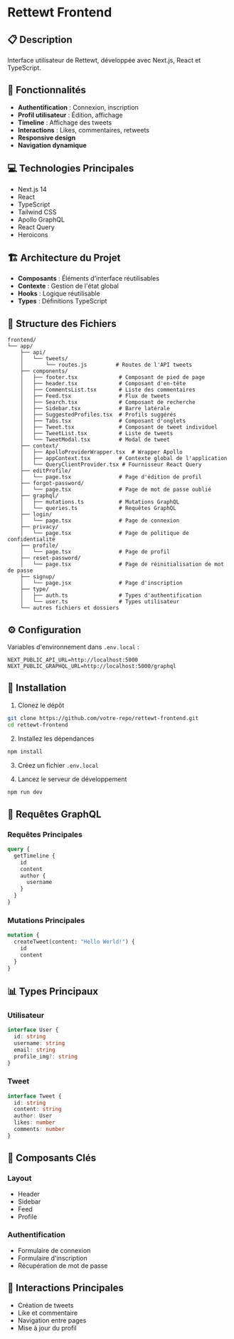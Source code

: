# Rettewt Frontend

## 📋 Description
Interface utilisateur de Rettewt, développée avec Next.js, React et TypeScript.

## 🚀 Fonctionnalités

- **Authentification** : Connexion, inscription
- **Profil utilisateur** : Édition, affichage
- **Timeline** : Affichage des tweets
- **Interactions** : Likes, commentaires, retweets
- **Responsive design**
- **Navigation dynamique**

## 💻 Technologies Principales

- Next.js 14
- React
- TypeScript
- Tailwind CSS
- Apollo GraphQL
- React Query
- Heroicons

## 🏗 Architecture du Projet

- **Composants** : Éléments d'interface réutilisables
- **Contexte** : Gestion de l'état global
- **Hooks** : Logique réutilisable
- **Types** : Définitions TypeScript

## 📁 Structure des Fichiers

```
frontend/
└── app/
    ├── api/
    │   └── tweets/
    │       └── routes.js         # Routes de l'API tweets
    ├── components/
    │   ├── footer.tsx             # Composant de pied de page
    │   ├── header.tsx             # Composant d'en-tête
    │   ├── CommentsList.tsx       # Liste des commentaires
    │   ├── Feed.tsx               # Flux de tweets
    │   ├── Search.tsx             # Composant de recherche
    │   ├── Sidebar.tsx            # Barre latérale
    │   ├── SuggestedProfiles.tsx  # Profils suggérés
    │   ├── Tabs.tsx               # Composant d'onglets
    │   ├── Tweet.tsx              # Composant de tweet individuel
    │   ├── TweetList.tsx          # Liste de tweets
    │   └── TweetModal.tsx         # Modal de tweet
    ├── context/
    │   ├── ApolloProviderWrapper.tsx  # Wrapper Apollo
    │   ├── appContext.tsx         # Contexte global de l'application
    │   └── QueryClientProvider.tsx # Fournisseur React Query
    ├── editProfile/
    │   └── page.tsx               # Page d'édition de profil
    ├── forgot-password/
    │   └── page.tsx               # Page de mot de passe oublié
    ├── graphql/
    │   ├── mutations.ts           # Mutations GraphQL
    │   └── queries.ts             # Requêtes GraphQL
    ├── login/
    │   └── page.tsx               # Page de connexion
    ├── privacy/
    │   └── page.tsx               # Page de politique de confidentialité
    ├── profile/
    │   └── page.tsx               # Page de profil
    ├── reset-password/
    │   └── page.tsx               # Page de réinitialisation de mot de passe
    ├── signup/
    │   └── page.jsx               # Page d'inscription
    ├── type/
    │   ├── auth.ts                # Types d'authentification
    │   └── user.ts                # Types utilisateur
    └── autres fichiers et dossiers
```

## ⚙️ Configuration

Variables d'environnement dans `.env.local` :

```
NEXT_PUBLIC_API_URL=http://localhost:5000
NEXT_PUBLIC_GRAPHQL_URL=http://localhost:5000/graphql
```

## 🔧 Installation

1. Clonez le dépôt
```bash
git clone https://github.com/votre-repo/rettewt-frontend.git
cd rettewt-frontend
```

2. Installez les dépendances
```bash
npm install
```

3. Créez un fichier `.env.local`

4. Lancez le serveur de développement
```bash
npm run dev
```

## 🔌 Requêtes GraphQL

### Requêtes Principales
```graphql
query {
  getTimeline {
    id
    content
    author {
      username
    }
  }
}
```

### Mutations Principales
```graphql
mutation {
  createTweet(content: "Hello World!") {
    id
    content
  }
}
```

## 📊 Types Principaux

### Utilisateur
```typescript
interface User {
  id: string
  username: string
  email: string
  profile_img?: string
}
```

### Tweet
```typescript
interface Tweet {
  id: string
  content: string
  author: User
  likes: number
  comments: number
}
```

## 🎨 Composants Clés

### Layout
- Header
- Sidebar
- Feed
- Profile

### Authentification
- Formulaire de connexion
- Formulaire d'inscription
- Récupération de mot de passe

## 🚀 Interactions Principales

- Création de tweets
- Like et commentaire
- Navigation entre pages
- Mise à jour du profil
```